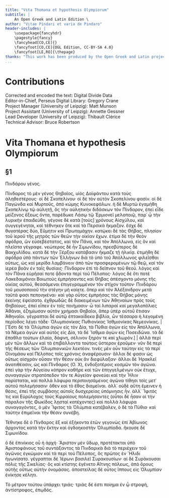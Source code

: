 ```yaml
---
title: "Vita Thomana et hypothesis Olympiorum"
subtitle: |
	An Open Greek and Latin Edition \ 
author: "Vitae Pindari et varia de Pindaro"
header-includes: | 
	\usepackage{fancyhdr}
	\pagestyle{fancy}
	\fancyhead[CO,CE]{}
	\fancyfoot[CO,CE]{OGL Edition, CC-BY-SA 4.0}
	\fancyfoot[LE,RO]{\thepage}
thanks: "This work has been produced by the Open Greek and Latin project through the help of volunteers. See contributions for details."
...
```


# Contributions  

Corrected and encoded the text: Digital Divide Data  
 Editor-in-Chief, Perseus Digital Library: Gregory Crane  
 Project Manager (University of Leipzig): Matt Munson  
 Project Assistant (University of Leipzig): Annette Gessner  
 Lead Developer (University of Leipzig): Thibault Clérice  
 Technical Advisor: Bruce Robertson  

# Vita Thomana et hypothesis Olympiorum  

## §1  

<head><note n="EHKQQ b θ"/> Πινδάρου γένος.</head>
                <p>Πίνδαρος τὸ μὲν γένος Θηβαῖος, υἱὸς Δαϊφάντου κατὰ τοὺς ἀληθεστέρους· οἱ δὲ
                    Σκοπελίνου· οἱ δὲ τὸν αὐτὸν <note n="10"/> Σκοπελίνου φασίν. οἱ δὲ Παγώνδα καὶ
                    Μυρτοῦς, ἀπὸ κώμης Κυνοκεφάλων. ἡ δὲ Μυρτὼ ἐγαμήθη Σκοπελίνῳ τῷ αὐλητῇ, ὃς τὴν
                    αὐλητικὴν διδάσκων τὸν Πίνδαρον, ἐπεὶ εἶδε μείζονος ἕξεως ὄντα, παρέδωκε Λάσῳ τῷ
                    Ἑρμιονεῖ μελοποιῷ, παρ᾿ ᾧ τὴν λυρικὴν ἐπαιδεύθη. γέγονε δὲ κατὰ <note n="15"/>
                    [τοὺς] χρόνους Αἰσχύλου, καὶ συγγεγένηται, καὶ τέθνηκεν ὅτε καὶ τὰ Περσικὰ
                    ἤκμαζον. ἔσχε δὲ θυγατέρας δύο, <pb n="5"/> Εὔμητιν καὶ Πρωτομάχην. κατῴκει δὲ
                    τὰς Θήβας, πλησίον τοῦ ἱεροῦ τῆς μητρὸς τῶν θεῶν τὴν οἰκίαν ἔχων. ἐτίμα δὲ τὴν
                    θεὸν σφόδρα, ὢν εὐσεβέστατος, καὶ τὸν Πᾶνα, καὶ τὸν Ἀπόλλωνα, εἰς ὃν καὶ πλεῖστα
                    γέγραφε. νεώτερος δὲ ἦν Σιμωνίδου, πρεσβύτερος δὲ Βακχυλίδου. κατὰ δὲ τὴν Ξέρξου
                    κατάβασιν ἤκμαζε τῇ ἡλικίᾳ. ἐτιμήθη δὲ σφόδρα ὑπὸ πάντων τῶν Ἑλλήνων διὰ τὸ ὑπὸ
                    τοῦ Ἀπόλλωνος φιλεῖσθαι οὕτως, ὡς καὶ μερίδα λαμβάνειν ἀπὸ τῶν προσφερομένων τῷ
                    θεῷ, καὶ τὸν ἱερέα βοᾶν ἐν ταῖς θυσίαις· Πίνδαρον ἐπὶ τὸ δεῖπνον τοῦ θεοῦ. λόγος
                    καὶ τὸν Πᾶνα εὑρῆσαί ποτε ᾄδοντα περὶ τοῦ Πέλοπος· λόγος δὲ ὅτι ποτὲ
                    Λακεδαιμόνιοι Βοιωτοὺς ἐμπρήσαντες καὶ Θήβας ἀπέσχοντο μόνης τῆς οἰκίας αὐτοῦ,
                    θεασάμενοι ἐπιγεγραμμένον τὸν στίχον τοῦτον· Πινδάρου τοῦ μουσοποιοῦ τὴν στέγην
                    μὴ καίετε. ὅπερ καὶ τὸν Ἀλέξανδρον μετὰ ταῦτά φασι πεποιηκέναι· καὶ γὰρ οὗτος
                    ἐμπρήσας τὰς Θήβας μόνης ἐκείνης ἐφείσατο. ἐχθρωδῶς δὲ διακειμένων τῶν Ἀθηναίων
                    πρὸς τοὺς Θηβαίους, <pb n="6"/> ἐπεὶ εἶπεν ἐν τοῖς ποιήμασιν· ὦ ταὶ λιπαραὶ καὶ
                    μεγαλοπόλιες Ἀθᾶναι, ἐζημίωσαν αὐτὸν χρήμασι Θηβαῖοι, ἅπερ ὑπὲρ αὐτοῦ ἔτισαν
                    Ἀθηναῖοι. γέγραπται δὲ αὐτῷ ἑπτακαίδεκα βιβλία, ὧν τέσσαρα ἡ λεγομένη περίοδος
                    λέγει τάδε· <note n="Q b v"/> Ὀλυμπιονίκας Πυθιονίκας Ἰσθμιονίκας Νεμεονίκας. |
                    [Ἔστι <note n="5"/> δὲ τὰ Ὀλύμπια ἀγὼν εἰς τὸν Δία, τὰ Πύθια ἀγὼν εἰς τὸν
                    Ἀπόλλωνα, τὰ Νέμεα ἀγὼν καὶ αὐτὸς εἰς Δία, τὰ δὲ Ἴσθμια ἀγὼν εἰς Ποσειδῶνα. τὰ
                    δὲ ἔπαθλα τούτων ἐλαία, δάφνη, <note n="EHKQθ"/> σέλινον ξηρόν τε καὶ χλωρόν.] |
                    ἀλλὰ περὶ μὲν τῶν ἄλλων καὶ τὰ ἐπιβάλλοντα τούτοις ὕστερον ἐροῦμεν· νῦν δὲ περὶ
                        <note n="10"/> τῆς θέσεως τῶν Ὀλυμπιονικῶν λεκτέον. τινὲς μὲν οὖν ταύτην εἰς
                    τὰ περὶ Οἰνομάου καὶ Πέλοπος τοῖς χρόνοις ἀναφέρουσιν· ἄλλοι δέ φασιν ὡς οὕτως
                    αἰσχρὰν οὖσαν τὴν θέσιν οὐκ ἂν διεφύλαξαν· ἄλλοι δὲ Ἡρακλεῖ ἀνατιθέασιν, ὡς καὶ
                    Πίνδαρος (O. X), ἐνδοξοτέροις κοσμῶν τὸν ἀγῶνα. <note n="15"/> ἐπεὶ γὰρ τὴν
                    Αὐγείου κόπρον καθῆρε καὶ τῶν ἐπηγγελμένων <pb n="7"/> οὐκ ἔτυχε, συναγαγὼν
                    στρατόπεδον τόν τε Αὐγείαν φονεύει καὶ τὴν Ἦλιν παρίσταται, καὶ πολλὰ λάφυρα
                    περιποιησάμενος ἀγῶνα τίθησι τοῖς μετ᾿ αὐτοῦ πολεμήσασιν· ὅθεν καὶ τὸ ἔθος
                    διαμεῖναι. ἀλλ᾿ οὐδὲ αὕτη ἔμεινεν ἡ θέσις, ἐπεὶ τῆς συμβάσης αὐτοῖς δυσχερείας
                    ὑπόμνησις ἦν. ἀλλ᾿ Ἴφιτός τις καὶ Εὐρύλοχος τοὺς Κιρραίους πολεμήσαντες (οὗτοι
                    δὲ ἦσαν οἱ τὴν πάραλον τῆς Φωκίδος λῃσταὶ κατέχοντες) καὶ πολλὰ λάφυρα
                    συναγαγόντες, ὁ μὲν Ἴφιτος τὰ Ὀλύμπια κατέβαλεν, ὁ δὲ τὰ Πύθια· καὶ ταύτην
                    ἐπιμεῖναι τὴν θέσιν συνέβη.</p>
                <p>Τέθνηκε δὲ ὁ Πίνδαρος ἓξ καὶ ἑξήκοντα ἐτῶν γεγονὼς ἐπὶ Ἀβίωνος ἄρχοντος κατὰ τὴν
                    ἕκτην καὶ ὀγδοηκοστὴν Ὀλυμπίαδα. ἤκουσε δὲ Σιμωνίδου.</p>
                <p>ὁ δὲ ἐπινίκιος οὗ ἡ ἀρχή· Ἄριστον μὲν ὕδωρ, προτέτακται <note n="EKQθ"/> ὑπὸ
                    Ἀριστοφάνους τοῦ συντάξαντος τὰ Πινδαρικὰ διὰ τὸ περιέχειν τοῦ ἀγῶνος ἐγκώμιον
                    καὶ τὰ περὶ τοῦ Πέλοπος, ὃς πρῶτος ἐν Ἤλιδι ἠγωνίσατο. γέγραπται δὲ Ἱέρωνι
                    βασιλεῖ Συρακουσίων· αἱ δὲ Συράκουσαι πόλις τῆς Σικελίας· ὃς καὶ κτίστης ἐγένετο
                    Αἴτνης πόλεως, ἀπὸ ὄρους αὐτῆς <pb n="8"/> οὕτως αὐτὴν ὀνομάσας. ἀποστείλας δὲ
                    οὗτος ἵππους εἰς Ὀλυμπίαν ἐνίκησε κέλητι.</p>
                <p><note n="EKQ"/> Τὸ μέτρον τούτου ὑπάρχει τριάς· τριὰς δέ ἐστι ποίημα ἐν ᾧ στροφὴ,
                    ἀντίστροφος, ἐπῳδός.</p>  

